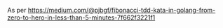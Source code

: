 As per https://medium.com/@pjbgf/fibonacci-tdd-kata-in-golang-from-zero-to-hero-in-less-than-5-minutes-7f662f3221f1
